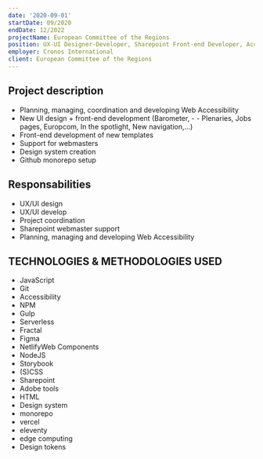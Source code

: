 ```yaml
---
date: '2020-09-01'
startDate: 09/2020
endDate: 12/2022
projectName: European Committee of the Regions
position: UX-UI Designer-Developer, Sharepoint Front-end Developer, Accessibility expert
employer: Cronos International
client: European Committee of the Regions
---
```


## Project description

- Planning, managing, coordination and developing Web Accessibility
- New UI design + front-end development (Barometer, - - Plenaries, Jobs pages, Europcom, In the spotlight, New navigation,...)
- Front-end development of new templates
- Support for webmasters
- Design system creation
- Github monorepo setup

## Responsabilities

- UX/UI design
- UX/UI develop
- Project coordination
- Sharepoint webmaster support
- Planning, managing and developing Web Accessibility

## TECHNOLOGIES & METHODOLOGIES USED 

- JavaScript 
- Git 
- Accessibility 
- NPM 
- Gulp 
- Serverless 
- Fractal 
- Figma 
- NetlifyWeb Components 
- NodeJS
- Storybook 
- (S)CSS 
- Sharepoint 
- Adobe tools 
- HTML 
- Design system 
- monorepo 
- vercel 
- eleventy 
- edge computing 
- Design tokens